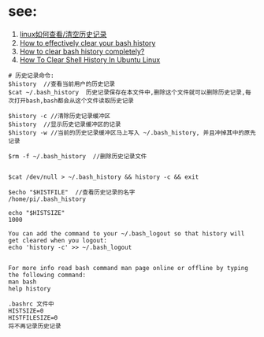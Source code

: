

# see:
1. [linux如何查看/清空历史记录](https://jingyan.baidu.com/article/17bd8e524dc9a185aa2bb844.html)  
2. [How to effectively clear your bash history](https://www.techrepublic.com/article/how-to-effectively-clear-your-bash-history/)
3. [How to clear bash history completely?](https://askubuntu.com/questions/191999/how-to-clear-bash-history-completely)
4. [How To Clear Shell History In Ubuntu Linux](https://www.cyberciti.biz/faq/clear-the-shell-history-in-ubuntu-linux/)

```
# 历史记录命令:
$history  //查看当前用户的历史记录
$cat ~/.bash_history  历史记录保存在本文件中,删除这个文件就可以删除历史记录,每次打开bash,bash都会从这个文件读取历史记录

$history -c //清除历史记录缓冲区
$history  //显示历史记录缓冲区的记录
$history -w //当前的历史记录缓冲区马上写入 ~/.bash_history, 并且冲掉其中的原先记录

$rm -f ~/.bash_history  //删除历史记录文件


$cat /dev/null > ~/.bash_history && history -c && exit

$echo "$HISTFILE"  //查看历史记录的名字
/home/pi/.bash_history

echo "$HISTSIZE"
1000

You can add the command to your ~/.bash_logout so that history will get cleared when you logout:
echo 'history -c' >> ~/.bash_logout


For more info read bash command man page online or offline by typing the following command:
man bash
help history

.bashrc 文件中
HISTSIZE=0
HISTFILESIZE=0
将不再记录历史记录


```

